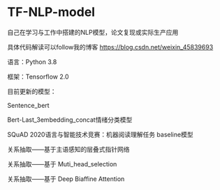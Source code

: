 # TF-NLP-model
自己在学习与工作中搭建的NLP模型，论文复现或实际生产应用 

具体代码解读可以follow我的博客 https://blog.csdn.net/weixin_45839693

语言：Python 3.8

框架：Tensorflow 2.0

目前更新的模型：

Sentence_bert

Bert-Last_3embedding_concat情绪分类模型

SQuAD 2020语言与智能技术竞赛：机器阅读理解任务 baseline模型 

关系抽取——基于主语感知的层叠式指针网络

关系抽取——基于 Muti_head_selection

关系抽取——基于 Deep Biaffine Attention
